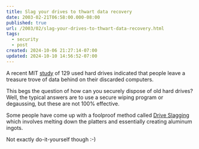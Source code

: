 ```yaml
---
title: Slag your drives to thwart data recovery
date: 2003-02-21T06:58:00.000-08:00
published: true
url: /2003/02/slag-your-drives-to-thwart-data-recovery.html
tags:
  - security
  - post
created: 2024-10-06 21:27:14-07:00
updated: 2024-10-10 14:56:52-07:00
---
```


A recent MIT [study](https://web.mit.edu/newsoffice/nr/2003/diskdrives.html) of 129 used hard drives indicated that people leave a treasure trove of data behind on their discarded computers.  
  
This begs the question of how can you securely dispose of old hard drives? Well, the typical answers are to use a secure wiping program or degaussing, but these are not 100% effective.  
  
Some people have come up with a foolproof method called [Drive Slagging](https://driveslag.eecue.com/articles/index.php?artid=1 "Drive Slagging") which involves melting down the platters and essentially creating aluminum ingots.  
  
Not exactly do-it-yourself though :-)